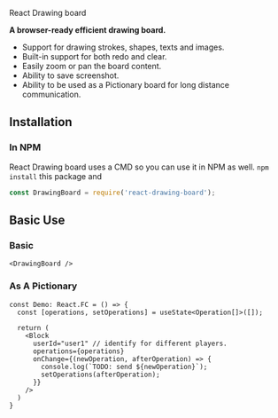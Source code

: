 React Drawing board

**A browser-ready efficient drawing board.**

- Support for drawing strokes, shapes, texts and images.
- Built-in support for both redo and clear.
- Easily zoom or pan the board content.
- Ability to save screenshot.
- Ability to be used as a Pictionary board for long distance communication.

## Installation

### In NPM
React Drawing board uses a CMD so you can use it in NPM as well. `npm install` this package and
```js
const DrawingBoard = require('react-drawing-board');
```

## Basic Use
### Basic 

```tsx
<DrawingBoard />
```

### As A Pictionary

```tsx
const Demo: React.FC = () => {
  const [operations, setOperations] = useState<Operation[]>([]);

  return (
    <Block
      userId="user1" // identify for different players.
      operations={operations}
      onChange={(newOperation, afterOperation) => {
        console.log(`TODO: send ${newOperation}`);
        setOperations(afterOperation);
      }}
    />
  )
}
```